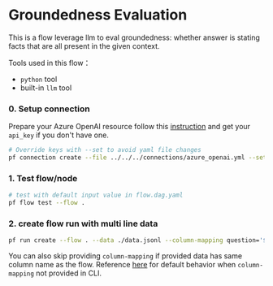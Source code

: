 # Groundedness Evaluation

This is a flow leverage llm to eval groundedness: whether answer is stating facts that are all present in the given context.

Tools used in this flow：
- `python` tool
- built-in `llm` tool

### 0. Setup connection

Prepare your Azure OpenAI resource follow this [instruction](https://learn.microsoft.com/en-us/azure/cognitive-services/openai/how-to/create-resource?pivots=web-portal) and get your `api_key` if you don't have one.

```bash
# Override keys with --set to avoid yaml file changes
pf connection create --file ../../../connections/azure_openai.yml --set api_key=<your_api_key> api_base=<your_api_base>
```

### 1. Test flow/node

```bash
# test with default input value in flow.dag.yaml
pf flow test --flow .
```

### 2. create flow run with multi line data

```bash
pf run create --flow . --data ./data.jsonl --column-mapping question='${data.question}' answer='${data.answer}' context='${data.context}' --stream
```

You can also skip providing `column-mapping` if provided data has same column name as the flow.
Reference [here](https://aka.ms/pf/column-mapping) for default behavior when `column-mapping` not provided in CLI.
